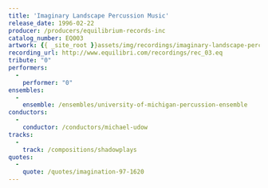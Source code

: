 ```yaml
---
title: 'Imaginary Landscape Percussion Music'
release_date: 1996-02-22
producer: /producers/equilibrium-records-inc
catalog_number: EQ003
artwork: {{ _site_root }}assets/img/recordings/imaginary-landscape-percussion-music.jpg
recording_url: http://www.equilibri.com/recordings/rec_03.eq
tribute: "0"
performers: 
  -
    performer: "0"
ensembles: 
  -
    ensemble: /ensembles/university-of-michigan-percussion-ensemble
conductors: 
  -
    conductor: /conductors/michael-udow
tracks: 
  -
    track: /compositions/shadowplays
quotes: 
  -
    quote: /quotes/imagination-97-1620
---
```

